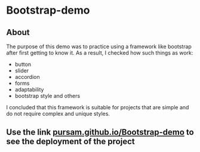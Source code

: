 # Bootstrap-demo

## About
The purpose of this demo was to practice using a framework like bootstrap after first getting to know it. As a result, I checked how such things as work:
- button
- slider
- accordion
- forms
- adaptability
- bootstrap style
and others

I concluded that this framework is suitable for projects that are simple and do not require complex and unique styles.

## Use the link [pursam.github.io/Bootstrap-demo](pursam.github.io/Bootstrap-demo) to see the deployment of the project
